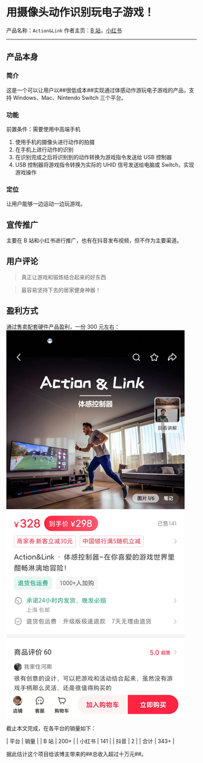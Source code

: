 # 用摄像头动作识别玩电子游戏！

产品名称：``Action&Link``
作者主页：[B 站](https://space.bilibili.com/3494367696259948)，[小红书](https://www.xiaohongshu.com/user/profile/66054897000000000b00fa0e)

- - -

## 产品本身

### 简介

这是一个可以让用户以##很低成本##实现通过体感动作游玩电子游戏的产品，支持 Windows、Mac、Nintendo Switch 三个平台。

### 功能

前置条件：需要使用中高端手机
1. 使用手机的摄像头进行动作的拍摄
2. 在手机上进行动作的识别
3. 在识别完成之后将识别到的动作转换为游戏指令发送给 USB 控制器
4. USB 控制器将游戏指令转换为实际的 UHID 信号发送给电脑或 Switch，实现游戏操作

### 定位

让用户能够一边运动一边玩游戏。

## 宣传推广

主要在 B 站和小红书进行推广，也有在抖音发布视频，但不作为主要渠道。

## 用户评论

> 真正让游戏和锻炼结合起来的好东西

> 最容易坚持下去的居家健身神器！

## 盈利方式

通过售卖配套硬件产品盈利，一份 300 元左右：
![店铺商品截图](.用摄像头动作识别玩电子游戏！/店铺商品截图.jpg)

截止本文完成，在各平台的销量如下：

| 平台 | 销量 |
| B 站 | 200+ |
| 小红书 | 141 |
| 抖音 | 2 |
| 合计 | 343+ |

据此估计这个项目给该博主带来的##总收入超过十万元##。
